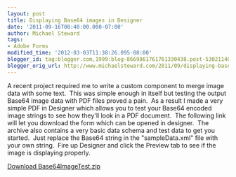 ```yaml
---
layout: post
title: Displaying Base64 images in Designer
date: '2011-09-16T08:40:00.000-07:00'
author: Michael Steward
tags:
- Adobe Forms
modified_time: '2012-03-03T11:38:26.095-08:00'
blogger_id: tag:blogger.com,1999:blog-8669861761761330438.post-5302114012818309397
blogger_orig_url: http://www.michaelsteward.com/2011/09/displaying-base64-images-in-designer.html
---
```


A recent project required me to write a custom component to merge image data with some text.  This was simple enough in itself but testing the output Base64 image data with PDF files proved a pain.  As a result I made a very simple PDF in Designer which allows you to test your Base64 encoded image strings to see how they'll look in a PDF document.  The following link will let you download the form which can be opened in designer.  The archive also contains a very basic data schema and test data to get you started.  Just replace the Base64 string in the "sampleData.xml" file with your own string.  Fire up Designer and click the Preview tab to see if the image is displaying properly.  

[Download Base64ImageTest.zip](http://dl.dropbox.com/u/150823/Base64ImageTest.zip)